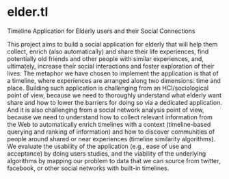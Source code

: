 elder.tl
========

Timeline Application for Elderly users and their Social Connections

This project aims to build a social application for elderly that will help them collect, enrich (also automatically) and share their life experiences, find potentially old friends and other people with similar experiences, and, ultimately, increase their social interactions and foster exploration of their lives. The metaphor we have chosen to implement the application is that of a timeline, where experiences are arranged along two dimensions: time and place. Building such application is challenging from an HCI/sociological point of view, because we need to thoroughly understand what elderly want share and how to lower the barriers for doing so via a dedicated application. And it is also challenging from a social network analysis point of view, because we need to understand how to collect relevant information from the Web to automatically enrich timelines with a context (timeline-based querying and ranking of information) and how to discover communities of people around shared or near experiences (timeline similarity algorithms). We evaluate the usability of the application (e.g., ease of use and acceptance) by doing users studies, and the viability of the underlying algorithms by mapping our problem to data that we can source from twitter, facebook, or other social networks with built-in timelines.